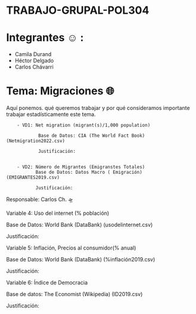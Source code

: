 # TRABAJO-GRUPAL-POL304
# Integrantes :relaxed:	  :
- Camila Durand 
- Héctor Delgado
- Carlos Chávarri

# Tema: Migraciones :globe_with_meridians:

Aquí ponemos. qué queremos trabajar y por qué consideramos importante trabajar estadísticamente este tema.  

        
        
        
        - VD1: Net migration (migrant(s)/1,000 population)
        
                Base de Datos: CIA (The World Fact Book) (Netmigration2022.csv)
                
                Justificación: 
                
                
        - VD2: Número de Migrantes (Emigranstes Totales)
               Base de Datos: Datos Macro ( Emigración) (EMIGRANTES2019.csv)   
               
               Justificación:     
               
               
        
        
 Responsable: Carlos Ch. 	:flying_saucer:
 
 Variable 4:  Uso del internet (% población)
 
 Base de Datos: World Bank (DataBank) (usodelinternet.csv)
 
 Justificación: 
 
 Variable 5: Inflación, Precios al consumidor(% anual)

Base de Datos: World Bank (DataBank) (%inflación2019.csv)

Justificación: 

Variable 6: Índice de Democracia

Base de datos: The Economist (Wikipedia) (ID2019.csv)

Justificación:  


        
